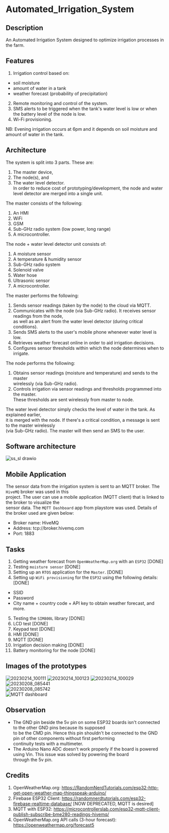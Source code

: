 # Automated_Irrigation_System

## Description  
An Automated Irrigation System designed to optimize irrigation processes in the farm.    

## Features   
1. Irrigation control based on:   
  - soil moisture 
  - amount of water in a tank  
  - weather forecast (probability of precipitation)  
2. Remote monitoring and control of the system.    
3. SMS alerts to be triggered when the tank's water level is low or when the battery level of the node is low. 
4. Wi-Fi provisioning.  

NB: Evening irrigation occurs at 6pm and it depends on soil moisture and amount of water in the tank.   

## Architecture  
The system is split into 3 parts. These are:  
1. The master device,    
2. The node(s), and  
3. The water level detector.  
In order to reduce cost of prototyping/development, the node and water level detector are merged into a single unit.  

The master consists of the following:  
1. An HMI     
2. WiFi   
3. GSM   
4. Sub-GHz radio system (low power, long range)  
5. A microcontroller.  

The node + water level detector unit consists of:  
1. A moisture sensor  
2. A temperature & humidity sensor    
3. Sub-GHz radio system  
4. Solenoid valve  
5. Water hose  
6. Ultrasonic sensor  
7. A microcontroller.  

The master performs the following:  
1. Sends sensor readings (taken by the node) to the cloud via MQTT.  
2. Communicates with the node (via Sub-GHz radio). It receives sensor readings from the node,  
as well as an alert from the water level detector (during critical conditions).     
3. Sends SMS alerts to the user's mobile phone whenever water level is low.    
4. Retrieves weather forecast online in order to aid irrigation decisions.  
5. Configures sensor thresholds within which the node determines when to irrigate.   

The node performs the following:  
1. Obtains sensor readings (moisture and temperature) and sends to the master   
wirelessly (via Sub-GHz radio).  
2. Controls irrigation via sensor readings and thresholds programmed into the master.  
These thresholds are sent wirelessly from master to node.  

The water level detector simply checks the level of water in the tank. As explained earlier,  
it is merged with the node. If there's a critical condition, a message is sent to the master wirelessly  
(via Sub-GHz radio). The master will then send an SMS to the user.  

## Software architecture  
![ss_sl drawio](https://user-images.githubusercontent.com/46250887/224769995-1d8432c9-96d5-4adb-b228-826eac6d4588.png)  

## Mobile Application  
The sensor data from the irrigation system is sent to an MQTT broker. The ``HiveMQ`` broker was used in this  
project. The user can use a mobile application (MQTT client) that is linked to the broker to visualize the  
sensor data. The ``MQTT Dashboard`` app from playstore was used. Details of the broker used are given below:  

- Broker name: HiveMQ  
- Address: tcp://broker.hivemq.com  
- Port: 1883  

## Tasks  
1. Getting weather forecast from ``OpenWeatherMap.org`` with an ``ESP32`` [DONE]        
2. Testing ``moisture sensor`` [DONE]    
3. Setting up an ``RTOS`` application for the ``Master``.  [DONE]  
4. Setting up ``WiFi provisioning`` for the ``ESP32`` using the following details: [DONE]  
- SSID  
- Password  
- City name + country code + API key to obtain weather forecast, and more.  
5. Testing the ``SIM800L`` library [DONE]  
6. LCD test [DONE]  
7. Keypad test  [DONE]  
8. HMI [DONE]   
9. MQTT [DONE]  
10. Irrigation decision making [DONE]   
11. Battery monitoring for the node [DONE]    

## Images of the prototypes
![20230214_100111](https://user-images.githubusercontent.com/46250887/218693879-73e67614-5af9-423c-8325-8bc9774a5427.jpg)
![20230214_100123](https://user-images.githubusercontent.com/46250887/218694133-0fc30c0f-23cc-47db-8af6-e70f6a2a6c4d.jpg)
![20230214_100029](https://user-images.githubusercontent.com/46250887/218694005-0c281f36-b9c9-49fc-a606-627eb4c2ca4c.jpg)
![20230208_085441](https://user-images.githubusercontent.com/46250887/217487152-40a2b927-eecf-4694-b2be-4e5b8109bda4.jpg)  
![20230208_085742](https://user-images.githubusercontent.com/46250887/217489647-36b613c2-e0d3-4223-aa7e-426ae2b9ebce.jpg)  
![MQTT dashboard](https://user-images.githubusercontent.com/46250887/222798335-11319a68-478c-46b1-a83a-e7d2179cc261.jpg)  

## Observation  
- The GND pin beside the 5v pin on some ESP32 boards isn't connected to the other GND pins because its supposed  
to be the CMD pin. Hence this pin shouldn't be connected to the GND pin of other components without first performing   
continuity tests with a multimeter.  
- The Arduino Nano ADC doesn't work properly if the board is powered using Vin. This issue was solved by powering the board  
through the 5v pin.   

## Credits  
1. OpenWeatherMap.org: https://RandomNerdTutorials.com/esp32-http-get-open-weather-map-thingspeak-arduino/   
2. Firebase ESP32 Client: https://randomnerdtutorials.com/esp32-firebase-realtime-database/  [NOW DEPRECATED, MQTT is desired]  
3. MQTT with ESP32: https://microcontrollerslab.com/esp32-mqtt-client-publish-subscribe-bme280-readings-hivemq/    
4. OpenWeatherMap.org API calls (3-hour forecast): https://openweathermap.org/forecast5  
